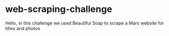 # web-scraping-challenge

Hello, in this challenge we used Beautiful Soap to scrape a Mars website for titles and photos
